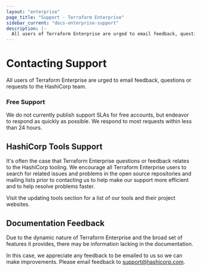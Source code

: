 ```yaml
---
layout: "enterprise"
page_title: "Support - Terraform Enterprise"
sidebar_current: "docs-enterprise-support"
description: |-
  All users of Terraform Enterprise are urged to email feedback, questions or requests to the HashiCorp team.
---
```


# Contacting Support

All users of Terraform Enterprise are urged to email feedback, questions or
requests to the HashiCorp team.

### Free Support

We do not currently publish support SLAs for free accounts, but endeavor to
respond as quickly as possible. We respond to most requests within less than 24
hours.

## HashiCorp Tools Support

It's often the case that Terraform Enterprise questions or feedback relates to
the HashiCorp tooling. We encourage all Terraform Enterprise users to search for
related issues and problems in the open source repositories and mailing lists
prior to contacting us to help make our support more efficient and to help
resolve problems faster.

Visit the updating tools section for a list of our tools and their project
websites.

## Documentation Feedback

Due to the dynamic nature of Terraform Enterprise and the broad set of features
it provides, there may be information lacking in the documentation.

In this case, we appreciate any feedback to be emailed to us so
we can make improvements. Please email feedback to
<a href="mailto:support@hashicorp.com">support@hashicorp.com</a>.

